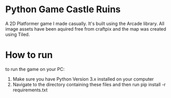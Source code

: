 # Python Game Castle Ruins
 A 2D Platformer game I made casually. It's built using the Arcade library. All image assets have been aquired free from craftpix and the map was created using Tiled.


# How to run

to run the game on your PC: 
1. Make sure you have Python Version 3.x installed on your computer
2. Navigate to the directory containing these files and then run pip install -r requirements.txt
